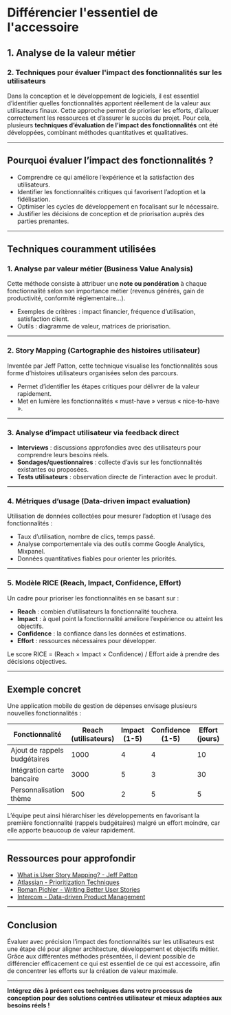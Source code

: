 # Différencier l'essentiel de l'accessoire

## 1. Analyse de la valeur métier

### 2. Techniques pour évaluer l'impact des fonctionnalités sur les utilisateurs

Dans la conception et le développement de logiciels, il est essentiel d’identifier quelles fonctionnalités apportent réellement de la valeur aux utilisateurs finaux. Cette approche permet de prioriser les efforts, d’allouer correctement les ressources et d’assurer le succès du projet. Pour cela, plusieurs **techniques d’évaluation de l’impact des fonctionnalités** ont été développées, combinant méthodes quantitatives et qualitatives.

---

## Pourquoi évaluer l’impact des fonctionnalités ?

- Comprendre ce qui améliore l’expérience et la satisfaction des utilisateurs.
- Identifier les fonctionnalités critiques qui favorisent l’adoption et la fidélisation.
- Optimiser les cycles de développement en focalisant sur le nécessaire.
- Justifier les décisions de conception et de priorisation auprès des parties prenantes.

---

## Techniques couramment utilisées

### 1. Analyse par valeur métier (Business Value Analysis)

Cette méthode consiste à attribuer une **note ou pondération** à chaque fonctionnalité selon son importance métier (revenus générés, gain de productivité, conformité réglementaire…).

- Exemples de critères : impact financier, fréquence d’utilisation, satisfaction client.
- Outils : diagramme de valeur, matrices de priorisation.

---

### 2. Story Mapping (Cartographie des histoires utilisateur)

Inventée par Jeff Patton, cette technique visualise les fonctionnalités sous forme d’histoires utilisateurs organisées selon des parcours.

- Permet d’identifier les étapes critiques pour délivrer de la valeur rapidement.
- Met en lumière les fonctionnalités « must-have » versus « nice-to-have ».

---

### 3. Analyse d’impact utilisateur via feedback direct

- **Interviews** : discussions approfondies avec des utilisateurs pour comprendre leurs besoins réels.
- **Sondages/questionnaires** : collecte d’avis sur les fonctionnalités existantes ou proposées.
- **Tests utilisateurs** : observation directe de l’interaction avec le produit.

---

### 4. Métriques d’usage (Data-driven impact evaluation)

Utilisation de données collectées pour mesurer l’adoption et l’usage des fonctionnalités :

- Taux d’utilisation, nombre de clics, temps passé.
- Analyse comportementale via des outils comme Google Analytics, Mixpanel.
- Données quantitatives fiables pour orienter les priorités.

---

### 5. Modèle RICE (Reach, Impact, Confidence, Effort)

Un cadre pour prioriser les fonctionnalités en se basant sur :

- **Reach** : combien d’utilisateurs la fonctionnalité touchera.
- **Impact** : à quel point la fonctionnalité améliore l’expérience ou atteint les objectifs.
- **Confidence** : la confiance dans les données et estimations.
- **Effort** : ressources nécessaires pour développer.

Le score RICE = (Reach × Impact × Confidence) / Effort aide à prendre des décisions objectives.

---

## Exemple concret

Une application mobile de gestion de dépenses envisage plusieurs nouvelles fonctionnalités :

| Fonctionnalité           | Reach (utilisateurs) | Impact (1-5) | Confidence (1-5) | Effort (jours) | RICE Score |
|-------------------------|---------------------|--------------|------------------|----------------|------------|
| Ajout de rappels budgétaires | 1000                | 4            | 4                | 10             | 1600       |
| Intégration carte bancaire    | 3000                | 5            | 3                | 30             | 1500       |
| Personnalisation thème        | 500                 | 2            | 5                | 5              | 1000       |

L’équipe peut ainsi hiérarchiser les développements en favorisant la première fonctionnalité (rappels budgétaires) malgré un effort moindre, car elle apporte beaucoup de valeur rapidement.

---

## Ressources pour approfondir

- [What is User Story Mapping? - Jeff Patton](https://jtpatton.github.io/storymapping/)  
- [Atlassian - Prioritization Techniques](https://www.atlassian.com/agile/product-management/prioritization)  
- [Roman Pichler - Writing Better User Stories](https://www.romanpichler.com/blog/writing-user-stories/)  
- [Intercom - Data-driven Product Management](https://www.intercom.com/blog/data-driven-product-management/)  

---

## Conclusion

Évaluer avec précision l’impact des fonctionnalités sur les utilisateurs est une étape clé pour aligner architecture, développement et objectifs métier. Grâce aux différentes méthodes présentées, il devient possible de différencier efficacement ce qui est essentiel de ce qui est accessoire, afin de concentrer les efforts sur la création de valeur maximale.

---

**Intégrez dès à présent ces techniques dans votre processus de conception pour des solutions centrées utilisateur et mieux adaptées aux besoins réels !**